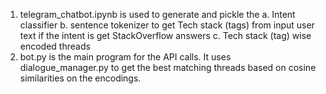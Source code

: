 1. telegram_chatbot.ipynb is used to generate and pickle the a. Intent classifier b. sentence tokenizer to get Tech stack (tags) from input user text if the intent is get StackOverflow answers c. Tech stack (tag) wise encoded threads
2. bot.py is the main program for the API calls. It uses dialogue_manager.py to get the best matching threads based on cosine similarities on the encodings.
